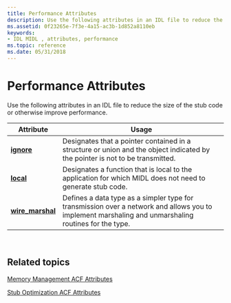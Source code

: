 ```yaml
---
title: Performance Attributes
description: Use the following attributes in an IDL file to reduce the size of the stub code or otherwise improve performance.
ms.assetid: 0f23265e-7f3e-4a15-ac3b-1d852a8110eb
keywords:
- IDL MIDL , attributes, performance
ms.topic: reference
ms.date: 05/31/2018
---
```


# Performance Attributes

Use the following attributes in an IDL file to reduce the size of the stub code or otherwise improve performance.



| Attribute                             | Usage                                                                                                                                                |
|---------------------------------------|------------------------------------------------------------------------------------------------------------------------------------------------------|
| [**ignore**](ignore.md)              | Designates that a pointer contained in a structure or union and the object indicated by the pointer is not to be transmitted.                        |
| [**local**](local.md)                | Designates a function that is local to the application for which MIDL does not need to generate stub code.                                           |
| [**wire\_marshal**](wire-marshal.md) | Defines a data type as a simpler type for transmission over a network and allows you to implement marshaling and unmarshaling routines for the type. |



 

## Related topics

<dl> <dt>

[Memory Management ACF Attributes](memory-management-acf-attributes.md)
</dt> <dt>

[Stub Optimization ACF Attributes](stub-optimization-acf-attributes.md)
</dt> </dl>

 

 




